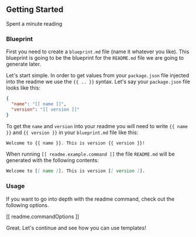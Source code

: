 ## Getting Started

Spent a minute reading

### Blueprint

First you need to create a `blueprint.md` file (name it whatever you like). This blueprint is going to be the blueprint for the `README.md` file we are going to generate later.

Let's start simple. In order to get values from your `package.json` file injected into the readme we use the `{{ .. }}` syntax. Let's say your `package.json` file looks like this:

```json
{
  "name": "[[ name ]]",
  "version": "[[ version ]]"
}
```

To get the `name` and `version` into your readme you will need to write `{{ name }}` and `{{ version }}` in your `blueprint.md` file like this:

```markdown
Welcome to {{ name }}. This is version {{ version }}!
```

When running `[[ readme.example.command ]]` the file `README.md` will be generated with the following contents:

```markdown
Welcome to [[ name ]]. This is version [[ version ]].
```

### Usage

If you want to go into depth with the readme command, check out the following options.

[[ readme.commandOptions ]]

Great. Let's continue and see how you can use templates!